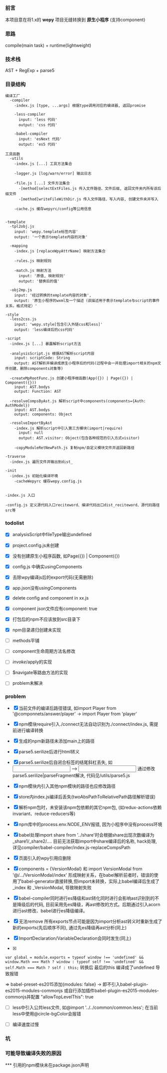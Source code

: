 ### 前言
本项目意在将1.x的 **wepy** 项目无缝转换到 **原生小程序** (支持component)

### 思路
compile(main task) + runtime(lightweight)

### 技术栈
AST + RegExp + parse5

### 目录结构
```
编译工厂
  -compiler
    -index.js [type, ...args] 根据type调用对应的编译器, 返回promise
    
    -less-compiler
      input: 'less 代码'
      output: 'css 代码'

    -babel-compiler
      input: 'esNext 代码'
      output: 'es5 代码'

工具函数
  -utils
    -index.js [...] 工具方法集合
    
    -logger.js [log/warn/error] 输出日志

    -file.js [...] 文件方法集合
      -[method]selectExtFiles.js 传入文件路径、文件后缀, 返回文件夹内所有该后缀文件
      -[method]writeFileWithDir.js 传入文件路径、写入内容, 创建文件夹并写入

    -cache.js 缓存wepyrc/config等公用信息


-template
  -tpl2obj.js
    input: 'wepy.template标签内容'
    output: '一个表示template内容的对象'

  -mapping
    -index.js [replaceWpyAttrName] 映射方法集合

    -rules.js 映射规则

    -match.js 映射方法
      input: '原值, 映射规则'
      output: '替换后的值'

  -obj2mp.js
    input: '经过转换的template内容的对象',
    output: '原生小程序的wxml及一个描述（该描述用于表示template与script的事件关系，格式待定）'

-style
  -less2css.js
    input: 'wepy.style[包含引入外链css和less]'
    output: 'less编译后的css代码'

-script
  -index.js [...] 暴露解析script方法

  -analysisScript.js 根据AST解析script内容
    input: scriptCode: String
    output: AST解析并编译成原生小程序后的代码(过程中会一并处理import相关的npm文件创建、删除components对象等)

  -createMpRootFunc.js 创建小程序根函数(App({}) | Page({}) | Component({}))
    input: AST.bodys
    output: Function: AST

  -resolveCompsByAst.js 解析script中components(components={Auth: AuthModel})
    input: AST.bodys
    output: components: Object

  -resolveImportByAst
    -index.js 解析script中引入第三方模块(import|require)
      input: null
      output: AST.visitor: Object(包含各种规范的引入方式visitor)

    -copyModuleRetNewPath.js 复制npm/自定义模块文件并返回新路径

-traverse
  -index.js 遍历文件并输出到dist_

-init
  -index.js 初始化编译环境
    -cacheWepyrc 缓存wepy.config.js


-index.js 入口

-config.js 定义源代码入口reciteword、编译代码出口dist_reciteword、源代码路径src等
```

### todolist

- [x] analysisScript中fileType输出undefined

- [x] project.config.js未创建

- [x] 没有创建原生小程序函数, 如Page({}) | Component({})

- [x] config.js 中确实usingComponents

- [x] 去除wpy编译js后的export代码(无需删除)

- [x] app.json没有usingComponents

- [x] delete config and component in xx.js

- [x] component json文件应有component: true

- [x] 打包后的npm不应该放到src目录下

- [x] npm目录递归创建未实现

- [ ] methods平铺

- [ ] component生命周期方法名修改

- [ ] $invoke/$apply的实现

- [ ] $navigate等路由方法的实现

- [ ] problem未解决

### problem

- [x] 当前文件的编译后路径错误, 如import Player from '@componnets/answer/player' -> import Player from 'player'

- [x] npm模块require引入./connect无法自动识别为./connect/index.js, 需提前进行编译转换

- [x] 生成的npm新路径未添加main上的路径

- [x] parse5.serilize后进行html转义

- [x] parse5.serilize后自闭合标签的结尾斜杠丢失, 如<input /> --> <input >
  通过修改parse5.serilize|parseFragment解决, 代码见/utils/parse5.js

- [x] npm模块内引入其他npm模块的路径也应修改路径

- [x] store内index.js编译后丢失(twoAbsPathToRelativePath路径解析错误)

- [x] 解析npm包时，未安装该npm包依赖的其它npm包, (如redux-actions依赖invariant、reduce-reducers等)

- [x] npm库中的process.env.NODE_ENV报错, 因为小程序中没有process环境

- [x] babel处理import share from '../share'时会根据share出现次数编译为_share1/_share2/.... 目前无法获取import中share编译后的名称, hack处理, 详见compiler/babel-compiler/index.js-replaceCompsPath

- [x] 页面引入的wpy引用应删除

- [x] components = {VersionModal} 和 import VersionModal from '@/.../VersionModal/index' 形成映射关系，在babel解析前者时，错误的使用了babel-generator直接转换,但import未转换，实际上babel编译后生成了_index 和 _VersionModal, 导致映射失败

- [x] babel-compiler同时进行es降级和ast转化同时进行会影响ast识别到的不是降级后的代码, 目前采用先es降级，再ast修改的方式。后期通过引入acorn进行ast修改、babel进行es降级编译。

- [x] 无法remove 所有exports节点可能是因为import分析ast转义时重新生成了新的exports(先后顺序不同), 通过先es降级再ast分析(同上)

- [x] ImportDeclaration/VariableDeclaration会同时发生(同上)

- [x] 
`var global = module.exports = typeof window !== 'undefined' && window.Math === Math ? window : typeof self !== 'undefined' && self.Math === Math ? self : this;`
转换后 最后的this 编译成了undefined 导致报错

=> babel-preset-es2015添加{modules: false} -> 即不引入babel-plugin-es2015-modules-commonjs
  或自行添加插件babel-plugin-es2015-modules-commonjs并配置 "allowTopLevelThis": true

- [ ] less中引入公共less文件, 如@import '../../common/common.less'; 在当前less中使用@circle-bgColor会报错

- [ ] 编译速度过慢


### 坑



### 可能导致编译失败的原因

*** 引用的npm模块未在package.json声明
